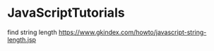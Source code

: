 # JavaScriptTutorials

find string length https://www.gkindex.com/howto/javascript-string-length.jsp
